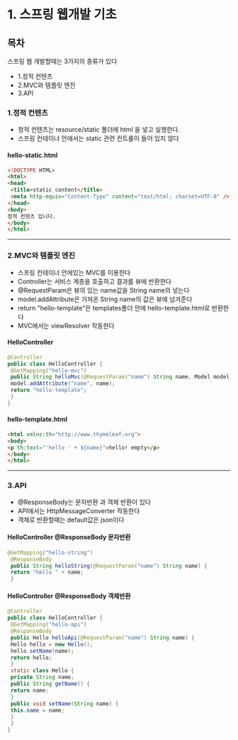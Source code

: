# 1. 스프링 웹개발 기초

## 목차
스프링 웹 개발할때는 3가지의 종류가 있다
* 1.정적 컨텐츠
* 2.MVC와 템플릿 엔진
* 3.API

### 1.정적 컨텐츠
* 정적 컨텐츠는 resource/static 폴더에 html 을 넣고 실행한다.
* 스프링 컨테이너 안에서는 static 관련 컨트롤이 들어 있지 않다
#### hello-static.html
```html
<!DOCTYPE HTML>
<html>
<head>
 <title>static content</title>
 <meta http-equiv="Content-Type" content="text/html; charset=UTF-8" />
</head>
<body>
정적 컨텐츠 입니다.
</body>
</html>
```
---

### 2.MVC와 템플릿 엔진
* 스프링 컨테이너 안에있는 MVC를 이용한다
* Controller는 서비스 계층을 호출하고 결과를 뷰에 반환한다
* @RequestParam은 뷰의 있는 name값을 String name의 넣는다
* model.addAttribute은 가져온 String name의 값은 뷰에 넘겨준다 
* return "hello-template"은 templates폴더 안에 hello-template.html로 반환한다
* MVC에서는 viewResolver 작동한다

#### HelloController 
```java
@Controller
public class HelloController {
 @GetMapping("hello-mvc")
 public String helloMvc(@RequestParam("name") String name, Model model) {
 model.addAttribute("name", name);
 return "hello-template";
 }
}
```

#### hello-template.html
```html
<html xmlns:th="http://www.thymeleaf.org">
<body>
<p th:text="'hello ' + ${name}">hello! empty</p>
</body>
</html>
```
---

### 3.API
* @ResponseBody는 문자반환 과 객체 반환이 있다
* API에서는 HttpMessageConverter 작동한다 
* 객체로 반환할때는 default값은 json이다

#### HelloController @ResponseBody 문자반환
```java
@GetMapping("hello-string")
 @ResponseBody
 public String helloString(@RequestParam("name") String name) {
 return "hello " + name;
 }
```

#### HelloController @ResponseBody 객체반환
```java
@Controller
public class HelloController {
 @GetMapping("hello-api")
 @ResponseBody
 public Hello helloApi(@RequestParam("name") String name) {
 Hello hello = new Hello();
 hello.setName(name);
 return hello;
 }
 static class Hello {
 private String name;
 public String getName() {
 return name;
 }
 public void setName(String name) {
 this.name = name;
 }
 }
}
```
